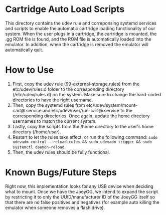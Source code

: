 # Cartridge Auto Load Scripts
This directory contains the udev rule and correponsing systemd services and scripts to enable the automatic cartridge loading functionality of our system. When the user plugs in a cartridge, the cartridge is mounted, the .gg ROM file is found, and the ROM file is automatically loaded into the emulator. In addition, when the cartridge is removed the emulator will automatically quit.

# How to Use
1. First, copy the udev rule (99-external-storage.rules) from the etc/udev/rules.d folder to the corresponding directory (/etc/udev/rules.d) on the system. Make sure to change the hard-coded directories to have the right username.
2. Then, copy the systemd rules from etc/udev/system/mount-cart@.service and etc/udev/user/run-cart@.service to the corresponding directories. Once again, update the home directory usernames to match the current system.
3. Lastly, copy the scripts from the /home directory to the user's home directory (/home/*user*).
4. Restart to let the rules take effect, or run the following command: `sudo udevadm control --reload-rules && sudo udevadm trigger && sudo systemctl daemon-reload`.
5. Then, the udev rules should be fully functional.

# Known Bugs/Future Steps
Right now, this implementation looks for any USB device when deciding what to mount. Once we have the JoeyGG, we intend to expand the script by restricting it to only the UUID/manufacturer ID of the JoeyGG itself so that there are no false positives and negatives (for example auto killing the emulator when someone removes a flash drive).